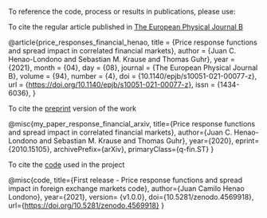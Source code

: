 To reference the code, process or results in publications, please use:

To cite the regular article published in
[The European Physical Journal B](https://rdcu.be/cilHT)

@article{price_responses_financial_henao,
  title = {Price response functions and spread impact in correlated financial
           markets},
  author = {Juan C. Henao-Londono and Sebastian M. Krause and Thomas Guhr},
  year = {2021},
  month = {04},
  day = {08},
  journal = {The European Physical Journal B},
  volume = {94},
  number = {4},
  doi = {10.1140/epjb/s10051-021-00077-z},
  url = {https://doi.org/10.1140/epjb/s10051-021-00077-z},
  issn = {1434-6036},
}

To cite the [preprint](https://arxiv.org/abs/2010.15105) version of the work

@misc{my_paper_response_financial_arxiv,
  title={Price response functions and spread impact in correlated financial
          markets},
  author={Juan C. Henao-Londono and Sebastian M. Krause and Thomas Guhr},
  year={2020},
  eprint={2010.15105},
  archivePrefix={arXiv},
  primaryClass={q-fin.ST}
}

To cite the [code](https://github.com/juanhenao21/financial_response_spread_year)
used in the project

@misc{code,
  title={First release - Price response functions and spread impact in
          foreign exchange markets code},
  author={Juan Camilo Henao Londono},
  year={2021},
  version= {v1.0.0},
  doi={10.5281/zenodo.4569918},
  url={https://doi.org/10.5281/zenodo.4569918}
}